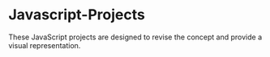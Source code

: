 # Javascript-Projects
These JavaScript projects are designed to revise the concept and provide a visual representation.
